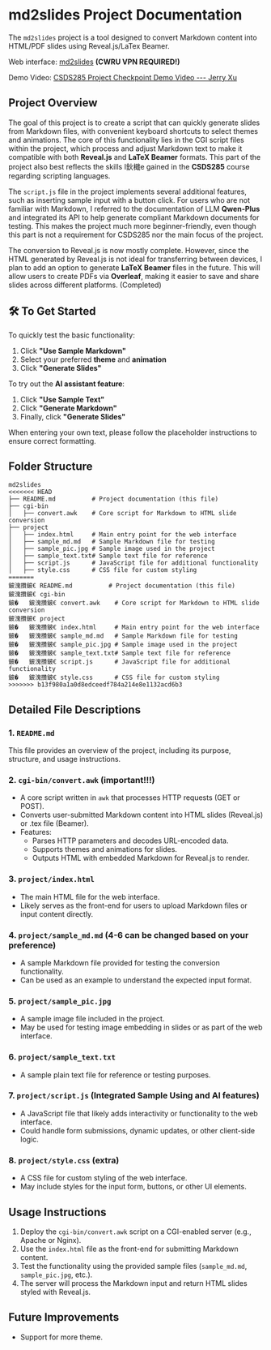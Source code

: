 # md2slides Project Documentation

The `md2slides` project is a tool designed to convert Markdown content into HTML/PDF slides using Reveal.js/LaTex Beamer. 

Web interface: [md2slides](http://eecslab-22.case.edu/~jxx583/project/) **(CWRU VPN REQUIRED!)**

Demo Video: [CSDS285 Project Checkpoint Demo Video --- Jerry Xu](https://www.youtube.com/watch?v=jkHKmzajBRE)

## Project Overview

The goal of this project is to create a script that can quickly generate slides from Markdown files, with convenient keyboard shortcuts to select themes and animations. The core of this functionality lies in the CGI script files within the project, which process and adjust Markdown text to make it compatible with both **Reveal.js** and **LaTeX Beamer** formats. This part of the project also best reflects the skills I鈥檝e gained in the **CSDS285** course regarding scripting languages.

The `script.js` file in the project implements several additional features, such as inserting sample input with a button click. For users who are not familiar with Markdown, I referred to the documentation of LLM **Qwen-Plus** and integrated its API to help generate compliant Markdown documents for testing. This makes the project much more beginner-friendly, even though this part is not a requirement for CSDS285 nor the main focus of the project.

The conversion to Reveal.js is now mostly complete. However, since the HTML generated by Reveal.js is not ideal for transferring between devices, I plan to add an option to generate **LaTeX Beamer** files in the future. This will allow users to create PDFs via **Overleaf**, making it easier to save and share slides across different platforms. (Completed)

## 🛠️ To Get Started

To quickly test the basic functionality:

1. Click **"Use Sample Markdown"**
2. Select your preferred **theme** and **animation**
3. Click **"Generate Slides"**

To try out the **AI assistant feature**:

1. Click **"Use Sample Text"**
2. Click **"Generate Markdown"**
3. Finally, click **"Generate Slides"**

When entering your own text, please follow the placeholder instructions to ensure correct formatting.

## Folder Structure

```
md2slides
<<<<<<< HEAD
├── README.md          # Project documentation (this file)
├── cgi-bin
│   ├── convert.awk    # Core script for Markdown to HTML slide conversion
├── project
│   ├── index.html     # Main entry point for the web interface
│   ├── sample_md.md   # Sample Markdown file for testing
│   ├── sample_pic.jpg # Sample image used in the project
│   ├── sample_text.txt# Sample text file for reference
│   ├── script.js      # JavaScript file for additional functionality
│   ├── style.css      # CSS file for custom styling
=======
鈹溾攢鈹€ README.md          # Project documentation (this file)
鈹溾攢鈹€ cgi-bin
鈹�   鈹溾攢鈹€ convert.awk    # Core script for Markdown to HTML slide conversion
鈹溾攢鈹€ project
鈹�   鈹溾攢鈹€ index.html     # Main entry point for the web interface
鈹�   鈹溾攢鈹€ sample_md.md   # Sample Markdown file for testing
鈹�   鈹溾攢鈹€ sample_pic.jpg # Sample image used in the project
鈹�   鈹溾攢鈹€ sample_text.txt# Sample text file for reference
鈹�   鈹溾攢鈹€ script.js      # JavaScript file for additional functionality
鈹�   鈹溾攢鈹€ style.css      # CSS file for custom styling
>>>>>>> b13f980a1a0d8edceedf784a214e8e1132acd6b3
```

## Detailed File Descriptions

### 1. `README.md`

This file provides an overview of the project, including its purpose, structure, and usage instructions.

### 2. `cgi-bin/convert.awk` (important!!!)

- A core script written in `awk` that processes HTTP requests (GET or POST).
- Converts user-submitted Markdown content into HTML slides (Reveal.js) or .tex file (Beamer).
- Features:
  - Parses HTTP parameters and decodes URL-encoded data.
  - Supports themes and animations for slides.
  - Outputs HTML with embedded Markdown for Reveal.js to render.

### 3. `project/index.html`

- The main HTML file for the web interface.
- Likely serves as the front-end for users to upload Markdown files or input content directly.

### 4. `project/sample_md.md` (4-6 can be changed based on your preference)

- A sample Markdown file provided for testing the conversion functionality.
- Can be used as an example to understand the expected input format.

### 5. `project/sample_pic.jpg`

- A sample image file included in the project.
- May be used for testing image embedding in slides or as part of the web interface.

### 6. `project/sample_text.txt`

- A sample plain text file for reference or testing purposes.

### 7. `project/script.js` (Integrated Sample Using and AI features)

- A JavaScript file that likely adds interactivity or functionality to the web interface.
- Could handle form submissions, dynamic updates, or other client-side logic.

### 8. `project/style.css` (extra)

- A CSS file for custom styling of the web interface.
- May include styles for the input form, buttons, or other UI elements.

## Usage Instructions

1. Deploy the `cgi-bin/convert.awk` script on a CGI-enabled server (e.g., Apache or Nginx).
2. Use the `index.html` file as the front-end for submitting Markdown content.
3. Test the functionality using the provided sample files (`sample_md.md`, `sample_pic.jpg`, etc.).
4. The server will process the Markdown input and return HTML slides styled with Reveal.js.

## Future Improvements

- Support for more theme.
